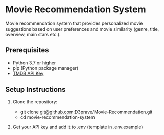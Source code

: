 # Movie Recommendation System

Movie recommendation system that provides personalized movie suggestions based on user preferences and movie similarity (genre, title, overview, main stars etc.).

## Prerequisites
- Python 3.7 or higher
- pip (Python package manager)
- [TMDB API Key](https://www.themoviedb.org/documentation/api)

## Setup Instructions
1. Clone the repository:
   - git clone git@github.com:D3prave/Movie-Recommendation.git
   - cd movie-recommendation-system

2. Get your API key and add it to .env (template in .env.example)
